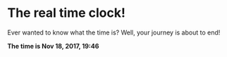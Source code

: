 # The real time clock!

Ever wanted to know what the time is? Well, your journey is about to end!

**The time is Nov 18, 2017, 19:46**